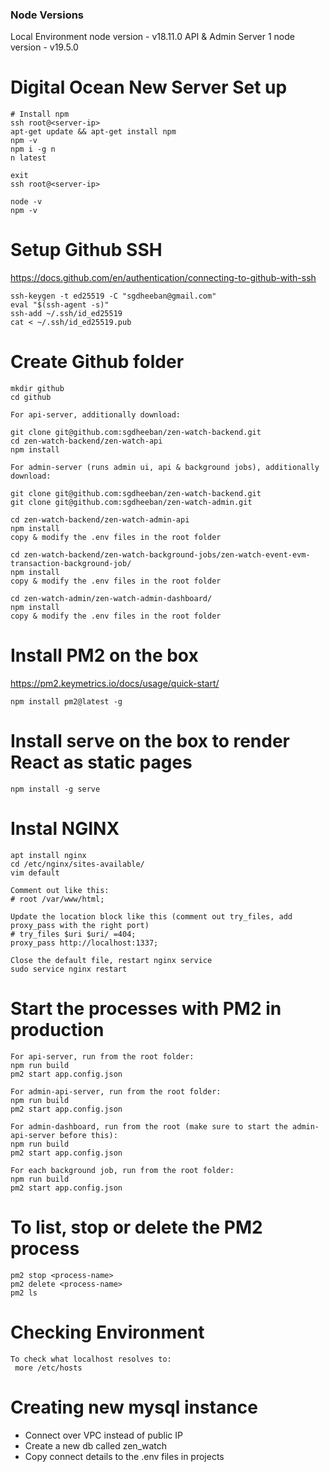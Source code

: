 ### Node Versions
Local Environment node version - v18.11.0
API & Admin Server 1 node version - v19.5.0

# Digital Ocean New Server Set up
```
# Install npm
ssh root@<server-ip>
apt-get update && apt-get install npm
npm -v
npm i -g n
n latest

exit
ssh root@<server-ip>
 
node -v
npm -v
```

# Setup Github SSH 
https://docs.github.com/en/authentication/connecting-to-github-with-ssh

```
ssh-keygen -t ed25519 -C "sgdheeban@gmail.com"
eval "$(ssh-agent -s)"
ssh-add ~/.ssh/id_ed25519
cat < ~/.ssh/id_ed25519.pub
```

# Create Github folder
```
mkdir github
cd github

For api-server, additionally download:

git clone git@github.com:sgdheeban/zen-watch-backend.git
cd zen-watch-backend/zen-watch-api
npm install

For admin-server (runs admin ui, api & background jobs), additionally download:

git clone git@github.com:sgdheeban/zen-watch-backend.git
git clone git@github.com:sgdheeban/zen-watch-admin.git

cd zen-watch-backend/zen-watch-admin-api
npm install
copy & modify the .env files in the root folder

cd zen-watch-backend/zen-watch-background-jobs/zen-watch-event-evm-transaction-background-job/
npm install
copy & modify the .env files in the root folder

cd zen-watch-admin/zen-watch-admin-dashboard/
npm install
copy & modify the .env files in the root folder
```

# Install PM2 on the box
https://pm2.keymetrics.io/docs/usage/quick-start/
```
npm install pm2@latest -g
```

# Install serve on the box to render React as static pages
```
npm install -g serve
```

# Instal NGINX
```
apt install nginx
cd /etc/nginx/sites-available/
vim default

Comment out like this: 
# root /var/www/html;

Update the location block like this (comment out try_files, add proxy_pass with the right port)
# try_files $uri $uri/ =404;
proxy_pass http://localhost:1337;

Close the default file, restart nginx service
sudo service nginx restart
```

# Start the processes with PM2 in production
```
For api-server, run from the root folder: 
npm run build
pm2 start app.config.json

For admin-api-server, run from the root folder:
npm run build
pm2 start app.config.json

For admin-dashboard, run from the root (make sure to start the admin-api-server before this):
npm run build
pm2 start app.config.json

For each background job, run from the root folder:
npm run build
pm2 start app.config.json
```

# To list, stop or delete the PM2 process
```
pm2 stop <process-name>
pm2 delete <process-name>
pm2 ls
```

# Checking Environment
```
To check what localhost resolves to:
 more /etc/hosts
```

# Creating new mysql instance
* Connect over VPC instead of public IP
* Create a new db called zen_watch
* Copy connect details to the .env files in projects

